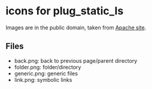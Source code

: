 # icons for plug_static_ls

Images are in the public domain, taken from [Apache site](http://www.apache.org/icons/).

## Files

* back.png: back to previous page/parent directory
* folder.png: folder/directory
* generic.png: generic files
* link.png: symbolic links
